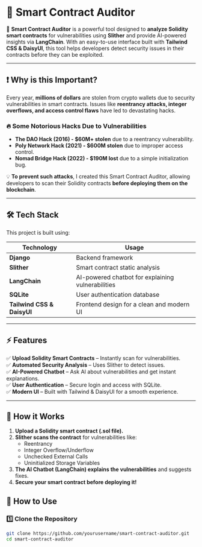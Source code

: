 # 📜 **Smart Contract Auditor**  

🚀 **Smart Contract Auditor** is a powerful tool designed to **analyze Solidity smart contracts** for vulnerabilities using **Slither** and provide AI-powered insights via **LangChain**. With an easy-to-use interface built with **Tailwind CSS & DaisyUI**, this tool helps developers detect security issues in their contracts before they can be exploited.  

---

## ❗ **Why is this Important?**  

Every year, **millions of dollars** are stolen from crypto wallets due to security vulnerabilities in smart contracts. Issues like **reentrancy attacks, integer overflows, and access control flaws** have led to devastating hacks.  

### 🔥 **Some Notorious Hacks Due to Vulnerabilities**  
- **The DAO Hack (2016) - $60M+ stolen** due to a reentrancy vulnerability.  
- **Poly Network Hack (2021) - $600M stolen** due to improper access control.  
- **Nomad Bridge Hack (2022) - $190M lost** due to a simple initialization bug.  

💡 **To prevent such attacks**, I created this Smart Contract Auditor, allowing developers to scan their Solidity contracts **before deploying them on the blockchain**.  

---

## 🛠 **Tech Stack**  

This project is built using:  

| **Technology** | **Usage** |
|--------------|------------|
| **Django** | Backend framework |
| **Slither** | Smart contract static analysis |
| **LangChain** | AI-powered chatbot for explaining vulnerabilities |
| **SQLite** | User authentication database |
| **Tailwind CSS & DaisyUI** | Frontend design for a clean and modern UI |

---

## ⚡ **Features**  

✅ **Upload Solidity Smart Contracts** – Instantly scan for vulnerabilities.  
✅ **Automated Security Analysis** – Uses Slither to detect issues.  
✅ **AI-Powered Chatbot** – Ask AI about vulnerabilities and get instant explanations.  
✅ **User Authentication** – Secure login and access with SQLite.  
✅ **Modern UI** – Built with Tailwind & DaisyUI for a smooth experience.  

---

 
## 🎯 **How it Works**  

1. **Upload a Solidity smart contract (.sol file).**  
2. **Slither scans the contract** for vulnerabilities like:  
   - Reentrancy  
   - Integer Overflow/Underflow  
   - Unchecked External Calls  
   - Uninitialized Storage Variables  
3. **The AI Chatbot (LangChain) explains the vulnerabilities** and suggests fixes.  
4. **Secure your smart contract before deploying it!**  

## 🚀 **How to Use**  

### 1️⃣ **Clone the Repository**  
```bash
git clone https://github.com/yourusername/smart-contract-auditor.git
cd smart-contract-auditor